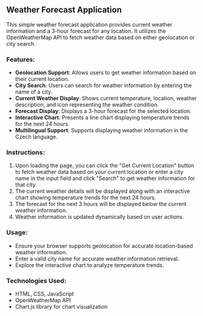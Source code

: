## Weather Forecast Application

This simple weather forecast application provides current weather information and a 3-hour forecast for any location. It utilizes the OpenWeatherMap API to fetch weather data based on either geolocation or city search.

### Features:

- **Geolocation Support**: Allows users to get weather information based on their current location.
- **City Search**: Users can search for weather information by entering the name of a city.
- **Current Weather Display**: Shows current temperature, location, weather description, and icon representing the weather condition.
- **Forecast Display**: Displays a 3-hour forecast for the selected location.
- **Interactive Chart**: Presents a line chart displaying temperature trends for the next 24 hours.
- **Multilingual Support**: Supports displaying weather information in the Czech language.

### Instructions:

1. Upon loading the page, you can click the "Get Current Location" button to fetch weather data based on your current location or enter a city name in the input field and click "Search" to get weather information for that city.
2. The current weather details will be displayed along with an interactive chart showing temperature trends for the next 24 hours.
3. The forecast for the next 3 hours will be displayed below the current weather information.
4. Weather information is updated dynamically based on user actions.

### Usage:

- Ensure your browser supports geolocation for accurate location-based weather information.
- Enter a valid city name for accurate weather information retrieval.
- Explore the interactive chart to analyze temperature trends.

### Technologies Used:

- HTML, CSS, JavaScript
- OpenWeatherMap API
- Chart.js library for chart visualization
